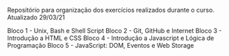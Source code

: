 Repositório para organização dos exercícios realizados durante o curso. Atualizado 29/03/21

Bloco 1 - Unix, Bash e Shell Script
Bloco 2 - Git, GitHub e Internet
Bloco 3 - Introdução a HTML e CSS
Bloco 4 - Introdução a Javascript e Lógica de Programação
Bloco 5 - JavaScript: DOM, Eventos e Web Storage